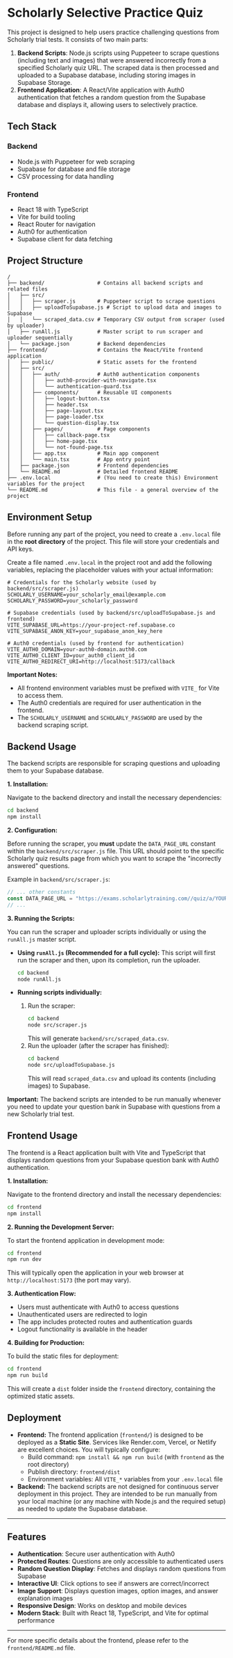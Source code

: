 # Scholarly Selective Practice Quiz

This project is designed to help users practice challenging questions from Scholarly trial tests. It consists of two main parts:

1.  **Backend Scripts**: Node.js scripts using Puppeteer to scrape questions (including text and images) that were answered incorrectly from a specified Scholarly quiz URL. The scraped data is then processed and uploaded to a Supabase database, including storing images in Supabase Storage.
2.  **Frontend Application**: A React/Vite application with Auth0 authentication that fetches a random question from the Supabase database and displays it, allowing users to selectively practice.

## Tech Stack

### Backend
- Node.js with Puppeteer for web scraping
- Supabase for database and file storage
- CSV processing for data handling

### Frontend
- React 18 with TypeScript
- Vite for build tooling
- React Router for navigation
- Auth0 for authentication
- Supabase client for data fetching

## Project Structure

```
/
├── backend/                 # Contains all backend scripts and related files
│   ├── src/
│   │   ├── scraper.js       # Puppeteer script to scrape questions
│   │   ├── uploadToSupabase.js # Script to upload data and images to Supabase
│   │   └── scraped_data.csv # Temporary CSV output from scraper (used by uploader)
│   ├── runAll.js            # Master script to run scraper and uploader sequentially
│   └── package.json         # Backend dependencies
├── frontend/                # Contains the React/Vite frontend application
│   ├── public/              # Static assets for the frontend
│   ├── src/
│   │   ├── auth/            # Auth0 authentication components
│   │   │   ├── auth0-provider-with-navigate.tsx
│   │   │   └── authentication-guard.tsx
│   │   ├── components/      # Reusable UI components
│   │   │   ├── logout-button.tsx
│   │   │   ├── header.tsx
│   │   │   ├── page-layout.tsx
│   │   │   ├── page-loader.tsx
│   │   │   └── question-display.tsx
│   │   ├── pages/           # Page components
│   │   │   ├── callback-page.tsx
│   │   │   ├── home-page.tsx
│   │   │   └── not-found-page.tsx
│   │   ├── app.tsx          # Main app component
│   │   └── main.tsx         # App entry point
│   ├── package.json         # Frontend dependencies
│   └── README.md            # Detailed frontend README
├── .env.local               # (You need to create this) Environment variables for the project
└── README.md                # This file - a general overview of the project
```

## Environment Setup

Before running any part of the project, you need to create a `.env.local` file in the **root directory** of the project. This file will store your credentials and API keys.

Create a file named `.env.local` in the project root and add the following variables, replacing the placeholder values with your actual information:

```env
# Credentials for the Scholarly website (used by backend/src/scraper.js)
SCHOLARLY_USERNAME=your_scholarly_email@example.com
SCHOLARLY_PASSWORD=your_scholarly_password

# Supabase credentials (used by backend/src/uploadToSupabase.js and frontend)
VITE_SUPABASE_URL=https://your-project-ref.supabase.co
VITE_SUPABASE_ANON_KEY=your_supabase_anon_key_here

# Auth0 credentials (used by frontend for authentication)
VITE_AUTH0_DOMAIN=your-auth0-domain.auth0.com
VITE_AUTH0_CLIENT_ID=your_auth0_client_id
VITE_AUTH0_REDIRECT_URI=http://localhost:5173/callback
```

**Important Notes:**
*   All frontend environment variables must be prefixed with `VITE_` for Vite to access them.
*   The Auth0 credentials are required for user authentication in the frontend.
*   The `SCHOLARLY_USERNAME` and `SCHOLARLY_PASSWORD` are used by the backend scraping script.

## Backend Usage

The backend scripts are responsible for scraping questions and uploading them to your Supabase database.

**1. Installation:**

Navigate to the backend directory and install the necessary dependencies:

```bash
cd backend
npm install
```

**2. Configuration:**

Before running the scraper, you **must** update the `DATA_PAGE_URL` constant within the `backend/src/scraper.js` file. This URL should point to the specific Scholarly quiz results page from which you want to scrape the "incorrectly answered" questions.

Example in `backend/src/scraper.js`:
```javascript
// ... other constants
const DATA_PAGE_URL = "https://exams.scholarlytraining.com//quiz/a/YOUR_SPECIFIC_QUIZ_ID_HERE"; // <-- UPDATE THIS
// ...
```

**3. Running the Scripts:**

You can run the scraper and uploader scripts individually or using the `runAll.js` master script.

*   **Using `runAll.js` (Recommended for a full cycle):**
    This script will first run the scraper and then, upon its completion, run the uploader.
    ```bash
    cd backend
    node runAll.js
    ```

*   **Running scripts individually:**
    1.  Run the scraper:
        ```bash
        cd backend
        node src/scraper.js
        ```
        This will generate `backend/src/scraped_data.csv`.
    2.  Run the uploader (after the scraper has finished):
        ```bash
        cd backend
        node src/uploadToSupabase.js
        ```
        This will read `scraped_data.csv` and upload its contents (including images) to Supabase.

**Important:** The backend scripts are intended to be run manually whenever you need to update your question bank in Supabase with questions from a new Scholarly trial test.

## Frontend Usage

The frontend is a React application built with Vite and TypeScript that displays random questions from your Supabase question bank with Auth0 authentication.

**1. Installation:**

Navigate to the frontend directory and install the necessary dependencies:

```bash
cd frontend
npm install
```

**2. Running the Development Server:**

To start the frontend application in development mode:

```bash
cd frontend
npm run dev
```

This will typically open the application in your web browser at `http://localhost:5173` (the port may vary).

**3. Authentication Flow:**

- Users must authenticate with Auth0 to access questions
- Unauthenticated users are redirected to login
- The app includes protected routes and authentication guards
- Logout functionality is available in the header

**4. Building for Production:**

To build the static files for deployment:

```bash
cd frontend
npm run build
```

This will create a `dist` folder inside the `frontend` directory, containing the optimized static assets.

## Deployment

*   **Frontend:** The frontend application (`frontend/`) is designed to be deployed as a **Static Site**. Services like Render.com, Vercel, or Netlify are excellent choices. You will typically configure:
    - Build command: `npm install && npm run build` (with `frontend` as the root directory)
    - Publish directory: `frontend/dist`
    - Environment variables: All `VITE_*` variables from your `.env.local` file
*   **Backend:** The backend scripts are not designed for continuous server deployment in this project. They are intended to be run manually from your local machine (or any machine with Node.js and the required setup) as needed to update the Supabase database.

---

## Features

- **Authentication**: Secure user authentication with Auth0
- **Protected Routes**: Questions are only accessible to authenticated users
- **Random Question Display**: Fetches and displays random questions from Supabase
- **Interactive UI**: Click options to see if answers are correct/incorrect
- **Image Support**: Displays question images, option images, and answer explanation images
- **Responsive Design**: Works on desktop and mobile devices
- **Modern Stack**: Built with React 18, TypeScript, and Vite for optimal performance

---

For more specific details about the frontend, please refer to the `frontend/README.md` file. 